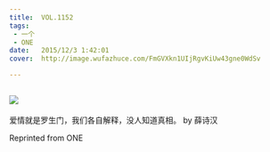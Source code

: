 ```yaml
---
title:	VOL.1152
tags:
 - 一个
 - ONE
date:	2015/12/3 1:42:01
cover:	http://image.wufazhuce.com/FmGVXkn1UIjRgvKiUw43gne0WdSv

---
```

![](http://image.wufazhuce.com/FmGVXkn1UIjRgvKiUw43gne0WdSv)
---

爱情就是罗生门，我们各自解释，没人知道真相。 by 薛诗汉
 
Reprinted from ONE
